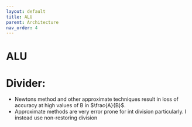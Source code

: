 ```yaml
---
layout: default
title: ALU
parent: Architecture
nav_order: 4
---
```


# ALU

# Divider:
* Newtons method and other approximate techniques result in loss of accuracy at high values of B in $\frac{A}{B}$. 
* Approximate methods are very error prone for int division particularly. I instead use non-restoring division